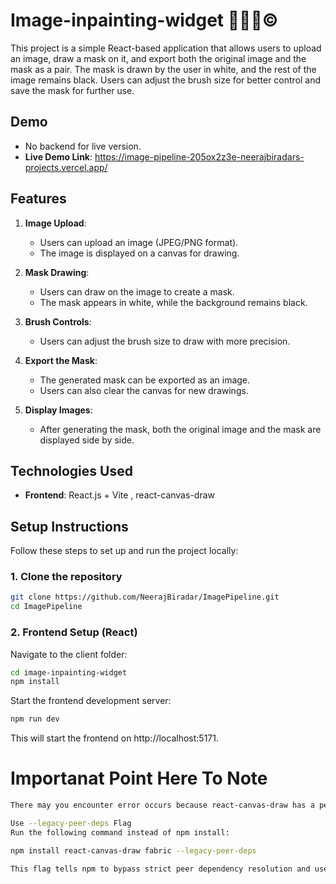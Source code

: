 # Image-inpainting-widget 👨🏽‍💻©️

This project is a simple React-based application that allows users to upload an image, draw a mask on it, and export both the original image and the mask as a pair. The mask is drawn by the user in white, and the rest of the image remains black. Users can adjust the brush size for better control and save the mask for further use.

## Demo
- No backend for live version. 
- **Live Demo Link**: https://image-pipeline-205ox2z3e-neerajbiradars-projects.vercel.app/

## Features

1. **Image Upload**: 
   - Users can upload an image (JPEG/PNG format).
   - The image is displayed on a canvas for drawing.

2. **Mask Drawing**:
   - Users can draw on the image to create a mask.
   - The mask appears in white, while the background remains black.

3. **Brush Controls**:
   - Users can adjust the brush size to draw with more precision.

4. **Export the Mask**:
   - The generated mask can be exported as an image.
   - Users can also clear the canvas for new drawings.

5. **Display Images**:
   - After generating the mask, both the original image and the mask are displayed side by side.

## Technologies Used
- **Frontend**: React.js + Vite , react-canvas-draw

## Setup Instructions

Follow these steps to set up and run the project locally:

### 1. Clone the repository

```bash
git clone https://github.com/NeerajBiradar/ImagePipeline.git
cd ImagePipeline
```

### 2. Frontend Setup (React)
Navigate to the client folder:
 ```bash
 cd image-inpainting-widget
 npm install 
   ```
Start the frontend development server:
 ```bash
 npm run dev
   ```
This will start the frontend on http://localhost:5171.
# Importanat Point Here To Note 
```bash
There may you encounter error occurs because react-canvas-draw has a peer dependency of react versions 16.x || 17.x, while my project is using React 18.3.1. This is causing a dependency conflict.

Use --legacy-peer-deps Flag
Run the following command instead of npm install:

npm install react-canvas-draw fabric --legacy-peer-deps

This flag tells npm to bypass strict peer dependency resolution and use the older behavior, which often resolves conflicts like this.
```